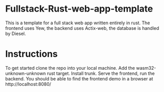 # Fullstack-Rust-web-app-template
This is a template for a full stack web app written entirely in rust.
The frontend uses Yew, the backend uses Actix-web, the database is handled by Diesel.

# Instructions
To get started clone the repo into your local machine.
Add the wasm32-unknown-unknown rust target.
Install trunk.
Serve the frontend, run the backend.
You should be able to find the frontend demo in a browser at http://localhost:8080/
